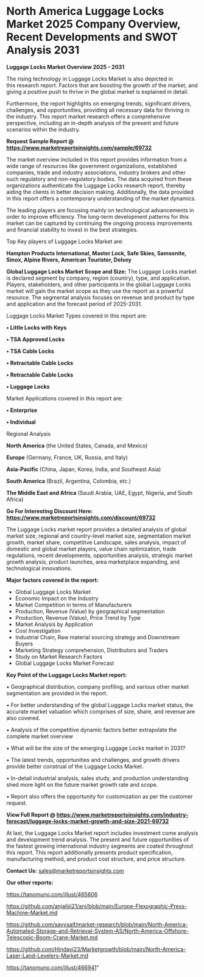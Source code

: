 # North America Luggage Locks Market 2025 Company Overview, Recent Developments and SWOT Analysis 2031

<Strong> Luggage Locks Market Overview 2025 - 2031</strong>

The rising technology in Luggage Locks Market is also depicted in this research report. Factors that are boosting the growth of the market, and giving a positive push to thrive in the global market is explained in detail.

Furthermore, the report highlights on emerging trends, significant drivers, challenges, and opportunities, providing all necessary data for thriving in the industry. This report market research offers a comprehensive perspective, including an in-depth analysis of the present and future scenarios within the industry.

<strong>Request Sample Report @ <a href=https://www.marketreportsinsights.com/sample/69732>https://www.marketreportsinsights.com/sample/69732</a></strong>

The market overview included in this report provides information from a wide range of resources like government organizations, established companies, trade and industry associations, industry brokers and other such regulatory and non-regulatory bodies. The data acquired from these organizations authenticate the Luggage Locks research report, thereby aiding the clients in better decision making. Additionally, the data provided in this report offers a contemporary understanding of the market dynamics.

The leading players are focusing mainly on technological advancements in order to improve efficiency. The long-term development patterns for this market can be captured by continuing the ongoing process improvements and financial stability to invest in the best strategies.

Top Key players of Luggage Locks Market are:

<strong>Hampton Products International, Master Lock, Safe Skies, Samsonite, Sinox, Alpine Rivers, American Tourister, Delsey</strong>

<strong><b>Global Luggage Locks Market Scope and Size:</b></strong>
The Luggage Locks market is declared segment by company, region (country), type, and application. Players, stakeholders, and other participants in the global Luggage Locks market will gain the market scope as they use the report as a powerful resource. The segmental analysis focuses on revenue and product by type and application and the forecast period of 2025-2031.

Luggage Locks Market Types covered in this report are:

<strong>• Little Locks with Keys

• TSA Approved Locks

• TSA Cable Locks

• Retractable Cable Locks

• Retractable Cable Locks

• Luggage Locks</strong>

Market Applications covered in this report are:

<strong>• Enterprise

• Individual</strong> 

Regional Analysis

<strong>North America</strong> (the United States, Canada, and Mexico)

<strong>Europe</strong> (Germany, France, UK, Russia, and Italy)

<strong>Asia-Pacific</strong> (China, Japan, Korea, India, and Southeast Asia)

<strong>South America</strong> (Brazil, Argentina, Colombia, etc.)

<strong>The Middle East and Africa</strong> (Saudi Arabia, UAE, Egypt, Nigeria, and South Africa)

<strong>Go For Interesting Discount Here: <a href=https://www.marketreportsinsights.com/discount/69732>https://www.marketreportsinsights.com/discount/69732</a></strong>

The Luggage Locks market report provides a detailed analysis of global market size, regional and country-level market size, segmentation market growth, market share, competitive Landscape, sales analysis, impact of domestic and global market players, value chain optimization, trade regulations, recent developments, opportunities analysis, strategic market growth analysis, product launches, area marketplace expanding, and technological innovations.

<strong><b>Major factors covered in the report:</b></strong>
<ul>
  <li>Global Luggage Locks Market </li>
  <li>Economic Impact on the Industry</li>
  <li>Market Competition in terms of Manufacturers</li>
  <li>Production, Revenue (Value) by geographical segmentation</li>
  <li>Production, Revenue (Value), Price Trend by Type</li>
  <li>Market Analysis by Application</li>
  <li>Cost Investigation</li>
  <li>Industrial Chain, Raw material sourcing strategy and Downstream Buyers</li>
  <li>Marketing Strategy comprehension, Distributors and Traders</li>
  <li>Study on Market Research Factors</li>
  <li>Global Luggage Locks Market Forecast</li>
</ul>

<strong><b>Key Point of the Luggage Locks Market report:</b></strong>

• Geographical distribution, company profiling, and various other market segmentation are provided in the report.

• For better understanding of the global Luggage Locks market status, the accurate market valuation which comprises of size, share, and revenue are also covered.

• Analysis of the competitive dynamic factors better extrapolate the complete market overview

• What will be the size of the emerging Luggage Locks market in 2031?

• The latest trends, opportunities and challenges, and growth drivers provide better construal of the Luggage Locks Market.

• In-detail industrial analysis, sales study, and production understanding shed more light on the future market growth rate and scope.

• Report also offers the opportunity for customization as per the customer request.

<strong><b>View Full Report @ <a href=https://www.marketreportsinsights.com/industry-forecast/luggage-locks-market-growth-and-size-2021-69732>https://www.marketreportsinsights.com/industry-forecast/luggage-locks-market-growth-and-size-2021-69732</a></b></strong>


At last, the Luggage Locks Market report includes investment come analysis and development trend analysis. The present and future opportunities of the fastest growing international industry segments are coated throughout this report. This report additionally presents product specification, manufacturing method, and product cost structure, and price structure.

<strong>Contact Us:</strong>
sales@marketreportsinsights.com

<strong>Our other reports:</strong>

<a href=https://tanomuno.com/illust/465606>https://tanomuno.com/illust/465606</a>

<a href=https://github.com/anjaliiii21/anj/blob/main/Europe-Flexographic-Press-Machine-Market.md>https://github.com/anjaliiii21/anj/blob/main/Europe-Flexographic-Press-Machine-Market.md</a>

<a href=https://github.com/sayysaif/market-research/blob/main/North-America-Automated-Storage-and-Retrieval-System-AS/North-America-Offshore-Telescopic-Boom-Crane-Market.md>https://github.com/sayysaif/market-research/blob/main/North-America-Automated-Storage-and-Retrieval-System-AS/North-America-Offshore-Telescopic-Boom-Crane-Market.md</a>

<a href=https://github.com/Hindavi23/Marketgrowth/blob/main/North-America-Laser-Land-Levelers-Market.md>https://github.com/Hindavi23/Marketgrowth/blob/main/North-America-Laser-Land-Levelers-Market.md</a>

<a href=https://tanomuno.com/illust/466941>https://tanomuno.com/illust/466941</a>"
